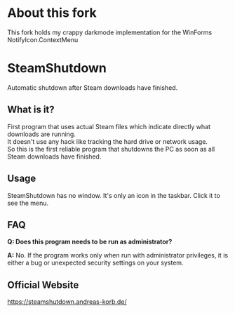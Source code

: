 # About this fork
This fork holds my crappy darkmode implementation for the WinForms NotifyIcon.ContextMenu

# SteamShutdown
Automatic shutdown after Steam downloads have finished.

## What is it?

First program that uses actual Steam files which indicate directly what downloads are running.  
It doesn't use any hack like tracking the hard drive or network usage.  
So this is the first reliable program that shutdowns the PC as soon as all Steam downloads have finished.

## Usage
SteamShutdown has no window. It's only an icon in the taskbar. Click it to see the menu.

## FAQ

**Q: Does this program needs to be run as administrator?**

**A:** No. If the program works only when run with administrator privileges, it is either a bug or unexpected security settings on your system.

## Official Website
https://steamshutdown.andreas-korb.de/

